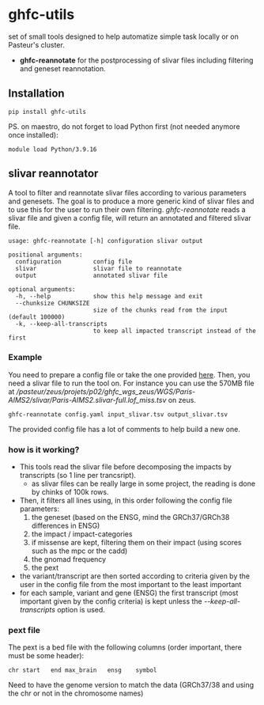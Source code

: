 # ghfc-utils

set of small tools designed to help automatize simple task locally or on Pasteur's cluster.

- **ghfc-reannotate** for the postprocessing of slivar files including filtering and geneset reannotation.

## Installation

```
pip install ghfc-utils
```

PS. on maestro, do not forget to load Python first (not needed anymore once installed):
```
module load Python/3.9.16
```

## slivar reannotator

A tool to filter and reannotate slivar files according to various parameters and genesets. The goal is to produce a more generic kind of slivar files and to use this for the user to run their own filtering.
*ghfc-reannotate* reads a slivar file and given a config file, will return an annotated and filtered slivar file.

```
usage: ghfc-reannotate [-h] configuration slivar output

positional arguments:
  configuration         config file
  slivar                slivar file to reannotate
  output                annotated slivar file

optional arguments:
  -h, --help            show this help message and exit
  --chunksize CHUNKSIZE
                        size of the chunks read from the input (default 100000)
  -k, --keep-all-transcripts
                        to keep all impacted transcript instead of the first
```

### Example

You need to prepare a config file or take the one provided [here](https://gitlab.pasteur.fr/ghfc/ghfc-utils/-/blob/master/test/configurations/HC-NDD.dom.v5.lof.yaml).
Then, you need a slivar file to run the tool on. For instance you can use the 570MB file at */pasteur/zeus/projets/p02/ghfc_wgs_zeus/WGS/Paris-AIMS2/slivar/Paris-AIMS2.slivar-full.lof_miss.tsv* on zeus. 

```
ghfc-reannotate config.yaml input_slivar.tsv output_slivar.tsv
```

The provided config file has a lot of comments to help build a new one.

### how is it working?

- This tools read the slivar file before decomposing the impacts by transcripts (so 1 line per trancsript). 
    - as slivar files can be really large in some project, the reading is done by chinks of 100k rows.
- Then, it filters all lines using, in this order following the config file parameters:
    1. the geneset (based on the ENSG, mind the GRCh37/GRCh38 differences in ENSG)
    2. the impact / impact-categories
    3. if missense are kept, filtering them on their impact (using scores such as the mpc or the cadd)
    4. the gnomad frequency
    5. the pext
- the variant/transcript are then sorted according to criteria given by the user in the config file from the most important to the least important
- for each sample, variant and gene (ENSG) the first transcript (most important given by the config criteria) is kept unless the *--keep-all-transcripts* option is used.

### pext file

The pext is a bed file with the following columns (order important, there must be some header):
```
chr	start	end	max_brain	ensg	symbol
```
Need to have the genome version to match the data (GRCh37/38 and using the chr or not in the chromosome names)
